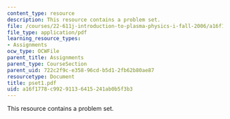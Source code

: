 ```yaml
---
content_type: resource
description: This resource contains a problem set.
file: /courses/22-611j-introduction-to-plasma-physics-i-fall-2006/a16f1778c99291136415241ab0b5f3b3_pset1.pdf
file_type: application/pdf
learning_resource_types:
- Assignments
ocw_type: OCWFile
parent_title: Assignments
parent_type: CourseSection
parent_uid: 722c2f9c-e358-96cd-b5d1-2fb62b80ae87
resourcetype: Document
title: pset1.pdf
uid: a16f1778-c992-9113-6415-241ab0b5f3b3
---
```

This resource contains a problem set.

